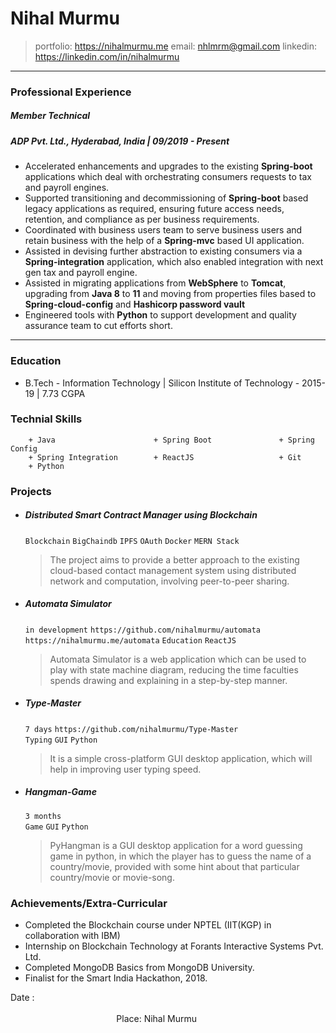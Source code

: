 # Nihal Murmu

 > portfolio: https://nihalmurmu.me
 > email: nhlmrm@gmail.com
 > linkedin: https://linkedin.com/in/nihalmurmu

---

### Professional Experience
##### Member Technical
##### ADP Pvt. Ltd., Hyderabad, India | 09/2019 - Present

* Accelerated enhancements and upgrades to the existing **Spring-boot** applications which deal with orchestrating consumers requests to tax and payroll engines.
* Supported transitioning and decommissioning of **Spring-boot** based legacy applications as required, ensuring future access needs, retention, and compliance as per business requirements.
* Coordinated with business users team to serve business users and retain business with the help of a **Spring-mvc** based UI application.
* Assisted in devising further abstraction to existing consumers via a **Spring-integration** application, which also enabled integration with next gen tax and payroll engine.
* Assisted in migrating applications from **WebSphere** to **Tomcat**, upgrading from **Java 8** to **11** and moving from properties files based to **Spring-cloud-config** and **Hashicorp password vault**
* Engineered tools with **Python** to support development and quality assurance team to cut efforts short.

---

### Education
+ B.Tech - Information Technology | Silicon Institute of Technology - 2015-19 | 7.73 CGPA


### Technial Skills
```
    + Java                      + Spring Boot               + Spring Config
    + Spring Integration        + ReactJS                   + Git
    + Python
```

### Projects
        
+ ##### Distributed Smart Contract Manager using Blockchain
    ```Blockchain``` ```BigChaindb``` ```IPFS``` ```OAuth``` ```Docker```  ```MERN Stack```
   > The project aims to provide a better approach to the existing cloud-based contact management system using distributed network and computation, involving peer-to-peer sharing.

+ ##### Automata Simulator
    ```in development``` ```https://github.com/nihalmurmu/automata``` ```https://nihalmurmu.me/automata```
    ```Education``` ```ReactJS```
    > Automata Simulator is a web application which can be used to play with state machine diagram, reducing the time faculties spends drawing and explaining in a step-by-step manner.

+ ##### Type-Master
    ```7 days``` ```https://github.com/nihalmurmu/Type-Master```  
    ```Typing``` ```GUI``` ```Python```
    > It is a simple cross-platform GUI desktop application, which will help in improving user typing speed.

+ ##### Hangman-Game
    ```3 months```  
    ```Game``` ```GUI``` ```Python```
    > PyHangman is a GUI desktop application for a word guessing game in python, in which the player has to guess the name of a country/movie, provided with some hint about that particular country/movie or movie-song.

### Achievements/Extra-Curricular 
+ Completed the Blockchain course under NPTEL (IIT(KGP) in collaboration with IBM)
+ Internship on Blockchain Technology at Forants Interactive Systems Pvt. Ltd.
+ Completed MongoDB Basics from MongoDB University.
+ Finalist for the Smart India Hackathon, 2018.


Date :  &nbsp;&nbsp;&nbsp;&nbsp;&nbsp;&nbsp;&nbsp;&nbsp;&nbsp;&nbsp;&nbsp;&nbsp;&nbsp;&nbsp;&nbsp;&nbsp;&nbsp;&nbsp;&nbsp;&nbsp;&nbsp;&nbsp;&nbsp;&nbsp;&nbsp;&nbsp;&nbsp;&nbsp;&nbsp;&nbsp;&nbsp;&nbsp;&nbsp;&nbsp;&nbsp;&nbsp;&nbsp;&nbsp;&nbsp;&nbsp;&nbsp;&nbsp;&nbsp;&nbsp;&nbsp;&nbsp;&nbsp;&nbsp;&nbsp;&nbsp;&nbsp;&nbsp;&nbsp;&nbsp;&nbsp;&nbsp;&nbsp;&nbsp;&nbsp;&nbsp;&nbsp;&nbsp;&nbsp;&nbsp;&nbsp;&nbsp;&nbsp;&nbsp;&nbsp;&nbsp;&nbsp;&nbsp;&nbsp;&nbsp;&nbsp;&nbsp;&nbsp;&nbsp;&nbsp;&nbsp;&nbsp;&nbsp;&nbsp;&nbsp;&nbsp;&nbsp;&nbsp;&nbsp;&nbsp;&nbsp;&nbsp;&nbsp;&nbsp;&nbsp;&nbsp;&nbsp;&nbsp;&nbsp;&nbsp;&nbsp;&nbsp;&nbsp;&nbsp;&nbsp;&nbsp;&nbsp;&nbsp;&nbsp;&nbsp;&nbsp;&nbsp;&nbsp;&nbsp;&nbsp;&nbsp;&nbsp;&nbsp;&nbsp;&nbsp;&nbsp;&nbsp;&nbsp;&nbsp;&nbsp;&nbsp;&nbsp;&nbsp;&nbsp;&nbsp;&nbsp;&nbsp;&nbsp;&nbsp;&nbsp;&nbsp;&nbsp;&nbsp;&nbsp;&nbsp;&nbsp;&nbsp;&nbsp;&nbsp;&nbsp;&nbsp;&nbsp;&nbsp;&nbsp;&nbsp;&nbsp;&nbsp;&nbsp;&nbsp;&nbsp;&nbsp;&nbsp;&nbsp;&nbsp;&nbsp;&nbsp;&nbsp;&nbsp;&nbsp;&nbsp;&nbsp;&nbsp;&nbsp;&nbsp;&nbsp;&nbsp;&nbsp;Place: 
Nihal Murmu
